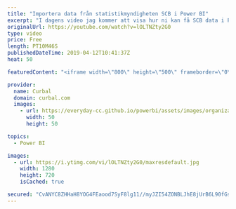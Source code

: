 ```yaml
---
title: "Importera data från statistikmyndigheten SCB i Power BI"
excerpt: "I dagens video jag kommer att visa hur ni kan få SCB data i Power BI.   Du kan ladda ner filen #46 i Community downloads här: https://curbal.com/donwload-center  Länk till SCB:https://www.scb.se/ Länk till Öppna data: https://oppnadata.se/  Here you can download all the pbix files: https://curbal.com/donwload-center"
originalUrl: https://youtube.com/watch?v=lOLTNZty2G0
type: video
price: Free
length: PT10M46S
publishedDateTime: 2019-04-12T10:41:37Z
heat: 50

featuredContent: "<iframe width=\"800\" height=\"500\" frameborder=\"0\" src=\"https://www.youtube.com/embed/lOLTNZty2G0\" allow=\"accelerometer; autoplay; encrypted-media; gyroscope; picture-in-picture\" allowfullscreen></iframe>"

provider:
  name: Curbal
  domain: curbal.com
  images:
    - url: https://everyday-cc.github.io/powerbi/assets/images/organizations/curbal.com-50x50.jpg
      width: 50
      height: 50

topics:
  - Power BI

images:
  - url: https://i.ytimg.com/vi/lOLTNZty2G0/maxresdefault.jpg
    width: 1280
    height: 720
    isCached: true

secured: "CvANYC8ZHHaH8YOG4FEaood7SyF8lg11//myJZI54ZONBLJhE8jUrB6L90fGsTc0ipgyqF5nXtABcCloK458ySRXKQtTW1piyxee6rDveB7X/cQJq/cFoGZdUuTZFvNfaZyLj1+G/UwD0Oeu7tPbkhmStVoVCyIMACQfTNIJ6dU0zDS+FKR2j4RahMFegHSRLlvbznWSvAKl4DogX1a7r1Cbcsv1TYNYIVT5ifafkqCPMsThNGc60/wKkj62Z6tO++aFU7X6VnQbr+xy9WoD3Q5CBy+nepUAHJ8Qrt0ym9pWhNngeJ6TrYav0TU/jfYFyZliEq507bsFzFK2wGS/gVVy/s0yjt6RuoJjyezES6/Mk/aP3lg7Sz4fcEt7MLeZPeLbXCccTk0Rho6Kmx60a5wTbK59UahXkhnKzWgylYY=;Z0U6veZLPTs5t8nYkqE93Q=="
---
```


